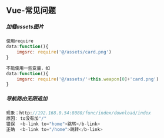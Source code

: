 ## Vue-常见问题

##### 加载assets图片

```js
使用require
data:function(){
	imgsrc: require('@/assets/card.png')
}

不能使用一些变量，如
data:function(){
	imgsrc: require('@/assets/'+this.weapon[0]+'card.png')
}
```

##### 导航路由无限追加

```js
现象：http://192.168.0.54:8080/func/index/download/index
原因:	to没有加"/"
错误	<b-link to="home">跳转</b-link>
正确	<b-link to="/home">跳转</b-link>
```

